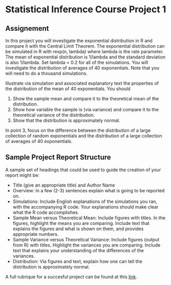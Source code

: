 # Statistical Inference Course Project 1

## Assignement
In this project you will investigate the exponential distribution in R and compare it with the Central Limit Theorem. The exponential distribution can be simulated in R with rexp(n, lambda) where lambda is the rate parameter. The mean of exponential distribution is 1/lambda and the standard deviation is also 1/lambda. Set lambda = 0.2 for all of the simulations. You will investigate the distribution of averages of 40 exponentials. Note that you will need to do a thousand simulations.

Illustrate via simulation and associated explanatory text the properties of the distribution of the mean of 40 exponentials. You should

1. Show the sample mean and compare it to the theoretical mean of the distribution.
2. Show how variable the sample is (via variance) and compare it to the theoretical variance of the distribution.
3. Show that the distribution is approximately normal.

In point 3, focus on the difference between the distribution of a large collection of random exponentials and the distribution of a large collection of averages of 40 exponentials.


## Sample Project Report Structure
A sample set of headings that could be used to guide the creation of your report might be:

- Title (give an appropriate title) and Author Name
- Overview: In a few (2-3) sentences explain what is going to be reported on.
- Simulations: Include English explanations of the simulations you ran, with the accompanying R code. Your explanations should make clear what the R code accomplishes.
- Sample Mean versus Theoretical Mean: Include figures with titles. In the figures, highlight the means you are comparing. Include text that explains the figures and what is shown on them, and provides appropriate numbers.
- Sample Variance versus Theoretical Variance: Include figures (output from R) with titles. Highlight the variances you are comparing. Include text that explains your understanding of the differences of the variances.
- Distribution: Via figures and text, explain how one can tell the distribution is approximately normal.

A full rubrique for a succesful project can be found at this [link](https://github.com/lgreski/datasciencectacontent/blob/master/markdown/statinf-expDistChecklist.md).

